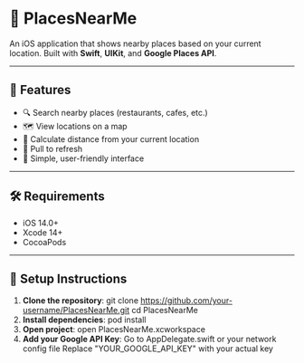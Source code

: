 # 📍 PlacesNearMe

An iOS application that shows nearby places based on your current location. Built with **Swift**, **UIKit**, and **Google Places API**.

---

## 🚀 Features

- 🔍 Search nearby places (restaurants, cafes, etc.)
- 🗺 View locations on a map
- 📏 Calculate distance from your current location
- 🔄 Pull to refresh
- 📱 Simple, user-friendly interface

---

## 🛠 Requirements

- iOS 14.0+
- Xcode 14+
- CocoaPods

---

## 🔧 Setup Instructions

1. **Clone the repository**:
    git clone https://github.com/your-username/PlacesNearMe.git
    cd PlacesNearMe
2. **Install dependencies**:
    pod install
3. **Open project**:
    open PlacesNearMe.xcworkspace
3. **Add your Google API Key**:
    Go to AppDelegate.swift or your network config file
    Replace "YOUR_GOOGLE_API_KEY" with your actual key
